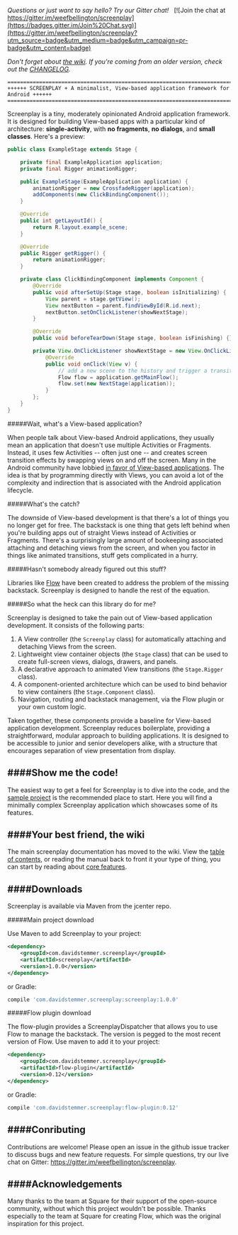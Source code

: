 
*Questions or just want to say hello? Try our Gitter chat!*&nbsp;&nbsp;&nbsp;[![Join the chat at https://gitter.im/weefbellington/screenplay](https://badges.gitter.im/Join%20Chat.svg)](https://gitter.im/weefbellington/screenplay?utm_source=badge&utm_medium=badge&utm_campaign=pr-badge&utm_content=badge)

*Don't forget about [the wiki](https://github.com/weefbellington/screenplay/wiki/Table-of-contents). If you're coming from an older version, check out the
[CHANGELOG](https://github.com/weefbellington/screenplay/blob/master/CHANGELOG.md).*

```
=====================================================================================
++++++ SCREENPLAY + A minimalist, View-based application framework for Android ++++++
=====================================================================================
```

Screenplay is a tiny, moderately opinionated Android application framework. It is designed for building View-based apps with a particular kind of architecture: **single-activity**, with **no fragments**, **no dialogs**, and **small classes**. Here's a preview:

```java
public class ExampleStage extends Stage {

    private final ExampleApplication application;
    private final Rigger animationRigger;

    public ExampleStage(ExampleApplication application) {
        animationRigger = new CrossfadeRigger(application);
        addComponents(new ClickBindingComponent());
    }

    @Override
    public int getLayoutId() {
        return R.layout.example_scene;
    }

    @Override
    public Rigger getRigger() {
        return animationRigger;
    }

    private class ClickBindingComponent implements Component {
        @Override
        public void afterSetUp(Stage stage, boolean isInitializing) {
            View parent = stage.getView();
            View nextButton = parent.findViewById(R.id.next);
            nextButton.setOnClickListener(showNextStage);
        }

        @Override
        public void beforeTearDown(Stage stage, boolean isFinishing) {}

        private View.OnClickListener showNextStage = new View.OnClickListener() {
            @Override
            public void onClick(View v) {
                // add a new scene to the history and trigger a transition
                Flow flow = application.getMainFlow();
                flow.set(new NextStage(application));
            }
        };
    }
}
```

#####Wait, what's a View-based application?

When people talk about View-based Android applications, they usually mean an application that doesn't use multiple Activities or Fragments. Instead, it uses few Activities -- often just one -- and creates screen transition effects by swapping views on and off the screen. Many in the Android community have lobbied [in favor of View-based applications](https://corner.squareup.com/2014/10/advocating-against-android-fragments.html). The idea is that by programming directly with Views, you can avoid a lot of the complexity and indirection that is associated with the Android application lifecycle.

#####What's the catch?

The downside of View-based development is that there's a lot of things you no longer get for free. The backstack is one thing that gets left behind when you're building apps out of straight Views instead of Activities or Fragments. There's a surprisingly large amount of bookeeping associated attaching and detaching views from the screen, and when you factor in things like animated transitions, stuff gets complicated in a hurry.

#####Hasn't somebody already figured out this stuff?

Libraries like [Flow](https://github.com/square/flow) have been created to address the problem of the missing backstack. Screenplay is designed to handle the rest of the equation.

#####So what the heck can this library do for me?

Screenplay is designed to take the pain out of View-based application development. It consists of the following parts:

1. A View controller (the `Screenplay` class) for automatically attaching and detaching Views from the screen.
1. Lightweight view container objects (the `Stage` class) that can be used to create full-screen views, dialogs, drawers, and panels.
1. A declarative approach to animated View transitions (the `Stage.Rigger` class).
1. A component-oriented architecture which can be used to bind behavior to view containers (the `Stage.Component` class).
1. Navigation, routing and backstack management, via the Flow plugin or your own custom logic.

Taken together, these components provide a baseline for View-based application development. Screenplay reduces boilerplate, providing a straightforward, modular approach to building applications. It is designed to be accessible to junior and senior developers alike, with a structure that encourages separation of view presentation from display.

####Show me the code!
---

The easiest way to get a feel for Screenplay is to dive into the code, and the [sample project](https://github.com/weefbellington/screenplay/tree/master/sample-simple) is the recommended place to start. Here you will find a minimally complex Screenplay application which showcases some of its features.


####Your best friend, the wiki
---


The main screenplay documentation has moved to the wiki. View the [table of contents](https://github.com/weefbellington/screenplay/wiki/Home), or reading the manual back to front it your type of thing, you can start by reading about [core features](https://github.com/weefbellington/screenplay/wiki/Core-features).

####Downloads
---

Screenplay is available via Maven from the jcenter repo.

#####Main project download

Use Maven to add Screenplay to your project:

```xml
<dependency>
    <groupId>com.davidstemmer.screenplay</groupId>
    <artifactId>screenplay</artifactId>
    <version>1.0.0</version>
</dependency>
```

or Gradle:

```groovy
compile 'com.davidstemmer.screenplay:screenplay:1.0.0'
```

#####Flow plugin download

The flow-plugin provides a ScreenplayDispatcher that allows you to use Flow to manage the backstack. The version is pegged to the most recent version of Flow. Use maven to add it to your project:

```xml
<dependency>
    <groupId>com.davidstemmer.screenplay</groupId>
    <artifactId>flow-plugin</artifactId>
    <version>0.12</version>
</dependency>
```

or Gradle:

```groovy
compile 'com.davidstemmer.screenplay:flow-plugin:0.12'
```

####Conributing
---

Contributions are welcome! Please open an issue in the github issue tracker to discuss bugs and new feature requests. For simple questions, try our live chat on Gitter: https://gitter.im/weefbellington/screenplay.

####Acknowledgements
---
Many thanks to the team at Square for their support of the open-source community, without which this
project wouldn't be possible. Thanks especially to the team at Square for creating Flow, which was the original inspiration for this project.
